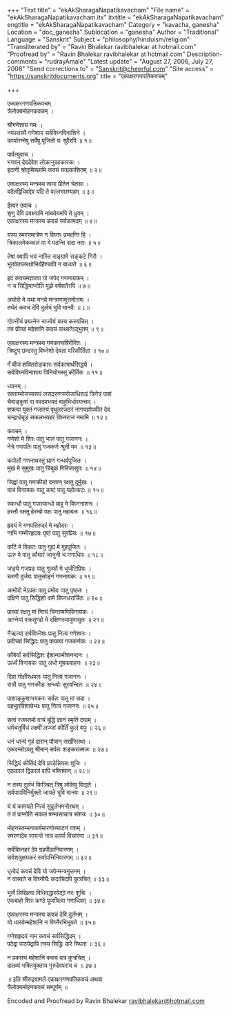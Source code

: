 +++
"Text title" = "ekAkSharagaNapatikavacham"
"File name" = "ekAkSharagaNapatikavacham.itx"
itxtitle = "ekAkSharagaNapatikavacham"
engtitle = "ekAkSharagaNapatikavacham"
Category = "kavacha, ganesha"
Location = "doc_ganesha"
Sublocation = "ganesha"
Author = "Traditional"
Language = "Sanskrit"
Subject = "philosophy/hinduism/religion"
"Transliterated by" = "Ravin Bhalekar ravibhalekar at hotmail.com"
"Proofread by" = "Ravin Bhalekar ravibhalekar at hotmail.com"
Description-comments = "rudrayAmale"
"Latest update" = "August 27, 2006, July 27, 2008"
"Send corrections to" = "Sanskrit@cheerful.com"
"Site access" = "https://sanskritdocuments.org"
title = "एकाक्षरगणपतिकवचम्"

+++
  
 एकाक्षरगणपतिकवचम्   
त्रैलोक्यमोहनकवचम् ।  
  
श्रीगणेशाय नमः ।  
नमस्तस्मै गणेशाय सर्वविघ्नविनाशिने ।  
कार्यारम्भेषु सर्वेषु पूजितो यः सुरैरपि ॥ १॥  
  
पार्वत्युवाच ।  
भगवन् देवदेवेश लोकानुग्रहकारकः ।  
इदानी श्रोतृमिच्छामि कवचं यत्प्रकाशितम् ॥ २॥  
  
एकाक्षरस्य मन्त्रस्य त्वया प्रीतेन चेतसा ।  
वदैतद्विधिवद्देव यदि ते वल्लभास्म्यहम् ॥ ३॥  
  
ईश्वर उवाच ।  
शृणु देवि प्रवक्ष्यामि नाख्येयमपि ते ध्रुवम् ।  
एकाक्षरस्य मन्त्रस्य कवचं सर्वकामदम् ॥ ४॥  
  
यस्य स्मरणमात्रेण न विघ्नाः प्रभवन्ति हि ।  
त्रिकालमेककालं वा ये पठन्ति सदा नराः ॥ ५॥  
  
तेषां क्वापि भयं नास्ति सङ्ग्रामे सङ्कटे गिरौ ।  
भूतवेतालरक्षोभिर्ग्रहैश्चापि न बाध्यते ॥ ६॥  
  
इदं कवचमज्ञात्वा यो जपेद् गणनायकम् ।  
न च सिद्धिमाप्नोति मूढो वर्षशतैरपि ॥ ७॥  
  
अघोरो मे यथा मन्त्रो मन्त्राणामुत्तमोत्तमः ।  
तथेदं कवचं देवि दुर्लभं भुवि मानवैः ॥ ८॥  
  
गोपनीयं प्रयत्नेन नाज्येयं यस्य कस्यचित् ।  
तव प्रीत्या महेशानि कवचं कथ्यतेऽद्भुतम् ॥ ९॥  
  
एकाक्षरस्य मन्त्रस्य गणकश्चर्षिरीरितः ।  
त्रिष्टुप् छन्दस्तु विघ्नेशो देवता परिकीर्तिता ॥ १०॥  
  
गँ बीजं शक्तिरोङ्कारः सर्वकामार्थसिद्धये ।  
सर्वविघ्नविनाशाय विनियोगस्तु कीर्तितः ॥ ११॥  
  
ध्यानम् ।  
रक्ताम्भोजस्वरूपं लसदरुणसरोजाधिरूढं त्रिनेत्रं पाशं  
चैवाङ्कुशं वा वरदमभयदं बाहुभिर्धारयन्तम् ।  
शक्त्या युक्तं गजास्यं पृथुतरजठरं नागयज्ञोपवीतं देवं  
चन्द्रार्धचूडं सकलभयहरं विघ्नराजं नमामि ॥ १२॥  
  
कवचम् ।  
गणेशो मे शिरः पातु भालं पातु गजाननः ।  
नेत्रे गणपतिः पातु गजकर्णः श्रुती मम ॥ १३॥  
  
कपोलौ गणनाथस्तु घ्राणं गन्धर्वपूजितः ।  
मुखं मे सुमुखः पातु चिबुकं गिरिजासुतः ॥ १४॥  
  
जिह्वां पातु गणक्रीडो दन्तान् रक्षतु दुर्मुखः ।  
वाचं विनायकः पातु कष्टं पातु महोत्कटः ॥ १५॥  
  
स्कन्धौ पातु गजस्कन्धो बाहू मे विघ्ननाशनः ।  
हस्तौ रक्षतु हेरम्बो वक्षः पातु महाबलः ॥ १६॥  
  
हृदयं मे गणपतिरुदरं मे महोदरः ।  
नाभि गम्भीरहृदयः पृष्ठं पातु सुरप्रियः ॥ १७॥  
  
कटिं मे विकटः पातु गुह्यं मे गुहपूजितः ।  
ऊरु मे पातु कौमारं जानुनी च गणाधिपः ॥ १८॥  
  
जङ्घे गजप्रदः पातु गुल्फौ मे धूर्जटिप्रियः ।  
चरणौ दुर्जयः पातुर्साङ्गं गणनायकः ॥ १९॥  
  
आमोदो मेऽग्रतः पातु प्रमोदः पातु पृष्ठतः ।  
दक्षिणे पातु सिद्धिशो वामे विघ्नधरार्चितः ॥ २०॥  
  
प्राच्यां रक्षतु मां नित्यं चिन्तामणिविनायकः ।  
आग्नेयां वक्रतुण्डो मे दक्षिणस्यामुमासुतः ॥ २१॥  
  
नैऋत्यां सर्वविघ्नेशः पातु नित्यं गणेश्वरः ।  
प्रतीच्यां सिद्धिदः पातु वायव्यां गजकर्णकः ॥ २२॥  
  
कौबेर्यां सर्वसिद्धिशः ईशान्यामीशनन्दनः ।  
ऊर्ध्वं विनायकः पातु अधो मूषकवाहनः ॥ २३॥  
  
दिवा गोक्षीरधवलः पातु नित्यं गजाननः ।  
रात्रौ पातु गणक्रीडः सन्ध्योः सुरवन्दितः ॥ २४॥  
  
पाशाङ्कुशाभयकरः सर्वतः पातु मां सदा ।  
ग्रहभूतपिशाचेभ्यः पातु नित्यं गजाननः ॥ २५॥  
  
सत्वं रजस्तमो वाचं बुद्धिं ज्ञानं स्मृतिं दयाम् ।  
धर्मचतुर्विधं लक्ष्मीं लज्जां कीर्तिं कुलं वपुः ॥ २६॥  
  
धनं धान्यं गृहं दारान् पौत्रान् सखींस्तथा ।  
एकदन्तोऽवतु श्रीमान् सर्वतः शङ्करात्मजः ॥ २७॥  
  
सिद्धिदं कीर्तिदं देवि प्रपठेन्नियतः शुचिः ।  
एककालं द्विकालं वापि भक्तिमान् ॥ २८॥  
  
न तस्य दुर्लभं किञ्चित् त्रिषु लोकेषु विद्यते ।  
सर्वपापविनिर्मुक्तो जायते भुवि मानवः ॥ २९॥  
  
यं यं कामयते नित्यं सुदुर्लभमनोरथम् ।  
तं तं प्राप्नोति सकलं षण्मासान्नात्र संशयः ॥ ३०॥  
  
मोहनस्तम्भनाकर्षमारणोच्चाटनं वशम् ।  
स्मरणादेव जायन्ते नात्र कार्या विचारणा ॥ ३१॥  
  
सर्वविघ्नहरं देवं ग्रहपीडानिवारणम् ।  
सर्वशत्रुक्षयकरं सर्वापत्तिनिवारणम् ॥ ३२॥  
  
धृत्वेदं कवचं देवि यो जपेन्मन्त्रमुत्तमम् ।  
न वाच्यते स विघ्नौघैः कदाचिदपि कुत्रचित् ॥ ३३॥  
  
भूर्जे लिखित्वा विधिवद्धारयेद्यो नरः शुचिः ।  
एकबाहो शिरः कण्ठे पूजयित्वा गणाधिपम् ॥ ३४॥  
  
एकाक्षरस्य मन्त्रस्य कवचं देवि दुर्लभम् ।  
यो धारयेन्महेशानि न विघ्नैरभिभूयते ॥ ३५॥  
  
गणेशहृदयं नाम कवचं सर्वसिद्धिदम् ।  
पठेद्वा पाठयेद्वापि तस्य सिद्धिः करे स्थिता ॥ ३६॥  
  
न प्रकाश्यं महेशानि कवचं यत्र कुत्रचित् ।  
दातव्यं भक्तियुक्ताय गुरुदेवपराय च ॥ ३७॥  
  
॥ इति श्रीरुद्रयामले एकाक्षरगणपतिकवचं अथवा  
त्रैलोक्यमोहनकवचं सम्पूर्णम् ॥  
  
  
Encoded and Proofread by Ravin Bhalekar ravibhalekar@hotmail.com  
  

